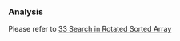### Analysis

Please refer to [33 Search in Rotated Sorted Array](../33_Search_in_Rotated_Sorted_Array)
